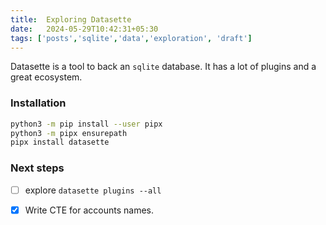 ```yaml
---
title:  Exploring Datasette
date:   2024-05-29T10:42:31+05:30
tags: ['posts','sqlite','data','exploration', 'draft']
---
```



Datasette is a tool to back an `sqlite` database. It has a lot of plugins and a great ecosystem. 

<!-- excerpt -->


### Installation 

```bash
python3 -m pip install --user pipx
python3 -m pipx ensurepath
pipx install datasette
```

### Next steps 
 - [ ] explore `datasette plugins --all`  
 - [x] Write CTE for accounts names. 
 
